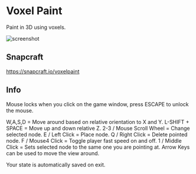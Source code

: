 # Voxel Paint
Paint in 3D using voxels.

![screenshot](https://dashboard.snapcraft.io/site_media/appmedia/2023/07/Screenshot_2023-07-07_01-56-44_oXveCB3.png)

## Snapcraft
https://snapcraft.io/voxelpaint

## Info
Mouse locks when you click on the game window, press ESCAPE to unlock the mouse.

W,A,S,D = Move around based on relative orientation to X and Y.
L-SHIFT + SPACE = Move up and down relative Z.
2-3 / Mouse Scroll Wheel = Change selected node.
E / Left Click = Place node.
Q / Right Click = Delete pointed node.
F / Mouse4 Click = Toggle player fast speed on and off.
1 / Middle Click = Sets selected node to the same one you are pointing at.
Arrow Keys can be used to move the view around.

Your state is automatically saved on exit.
